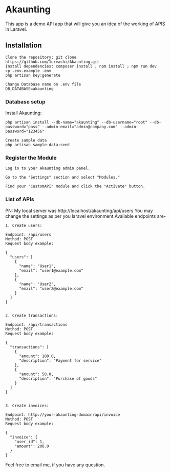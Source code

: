 ﻿# Akaunting

This app is a demo API app that will give you an idea of the working of APIS in Laravel.

## Installation

```
Clone the repository: git clone https://github.com/1urvashi/Akaunting.git
Install dependencies: composer install ; npm install ; npm run dev
cp .env.example .env
php artisan key:generate

Change Database name on .env file 
DB_DATABASE=akaunting
```

### **Database setup**

Install Akaunting:
```
php artisan install --db-name="akaunting" --db-username="root" --db-password="pass" --admin-email="admin@company.com" --admin-password="123456"

Create sample data
php artisan sample-data:seed

```

### **Register the Module**
```
Log in to your Akaunting admin panel.

Go to the "Settings" section and select "Modules."

Find your "CustomAPI" module and click the "Activate" button.
```

### **List of APIs**

PN: My local server was http://localhost/akaunting/api/users You may change the settings as per you laravel environment.Available endpoints are-
```
1. Create users:

Endpoint: /api/users
Method: POST
Request body example:

{
  "users": [
    {
      "name": "User1",
      "email": "user1@example.com"
    },
    {
      "name": "User2",
      "email": "user2@example.com"
    }
  ]
}


2. Create transactions:

Endpoint: /api/transactions
Method: POST
Request body example:

{
  "transactions": [
    {
      "amount": 100.0,
      "description": "Payment for service"
    },
    {
      "amount": 50.0,
      "description": "Purchase of goods"
    }
  ]
}


3. Create invoices:

Endpoint: http://your-akaunting-domain/api/invoice
Method: POST
Request body example:

{
  "invoice": {
    "user_id": 1,
    "amount": 200.0
  }
}

```


Feel free to email me, if you have any question.
